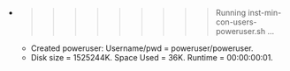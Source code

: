 * >>>>>>>>> Running inst-min-con-users-poweruser.sh ...
  * Created poweruser: Username/pwd = poweruser/poweruser.
  * Disk size = 1525244K. Space Used = 36K. Runtime = 00:00:00:01.
